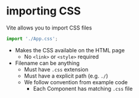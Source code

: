 # importing CSS

Vite allows you to import CSS files

```jsx
import './App.css';
```

- Makes the CSS available on the HTML page
  - No `<link>` or `<style>` required
- Filename can be anything
  - Must have `.css` extension
  - Must have a explicit path (e.g. `./`)
  - We follow convention from example code
    - Each Component has matching `.css` file


